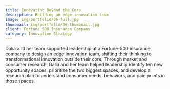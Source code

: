 ```yaml
---
title: Innovating Beyond the Core
description: Building an edge innovation team
image: img/portfolio/06-full.jpg
thumbnail: img/portfolio/06-thumbnail.jpg
client: Fortune 500 Insurance Company
category: Innovation Strategy
---
```

Dalia and her team supported leadership at a Fortune-500 insurance company to design an edge innovation team, shifting their thinking to transformational innovation outside their core. Through market and consumer research, Dalia and her team helped leadership identify ten new opportunity spaces, prioritize the two biggest spaces, and develop a research plan to understand consumer needs, behaviors, and pain points in those spaces. 